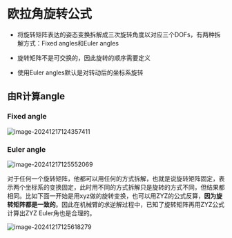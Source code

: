 # 欧拉角旋转公式

- 将旋转矩阵表达的姿态变换拆解成三次旋转角度以对应三个DOFs，有两种拆解方式：Fixed angles和Euler angles

- 旋转矩阵不是可交换的，因此旋转的顺序需要定义
- 使用Euler angles默认是对转动后的坐标系旋转



## 由R计算angle

### Fixed angle

![image-20241217124357411](C:\Users\28609\AppData\Roaming\Typora\typora-user-images\image-20241217124357411.png)

### Euler angle

![image-20241217125552069](C:\Users\28609\AppData\Roaming\Typora\typora-user-images\image-20241217125552069.png)

​	对于任何一个旋转矩阵，他都可以用任何的方式拆解，也就是说旋转矩阵固定，表示两个坐标系的变换固定，此时用不同的方式拆解只是旋转的方式不同，但结果都相同。比如下面一开始是用xyz做的旋转变换，也可以用ZYZ的公式反算，**因为旋转矩阵都是一致的**。因此在机械臂的求逆解过程中，已知了旋转矩阵再用ZYZ公式计算出ZYZ Euler角也是合理的。

![image-20241217125618279](C:\Users\28609\AppData\Roaming\Typora\typora-user-images\image-20241217125618279.png)